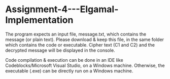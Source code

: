 # Assignment-4---Elgamal-Implementation

The program expects an input file, message.txt, which contains the message (or plain text). Please download & keep this file, in the same folder which contains the code or executable.
Cipher text (C1 and C2) and the decrypted message will be displayed in the console.

Code compilation & execution can be done in an IDE like Codeblocks/Microsoft Visual Studio, on a Windows machine. Otherwise, the executable (.exe) can be directly run on a Windows machine.
